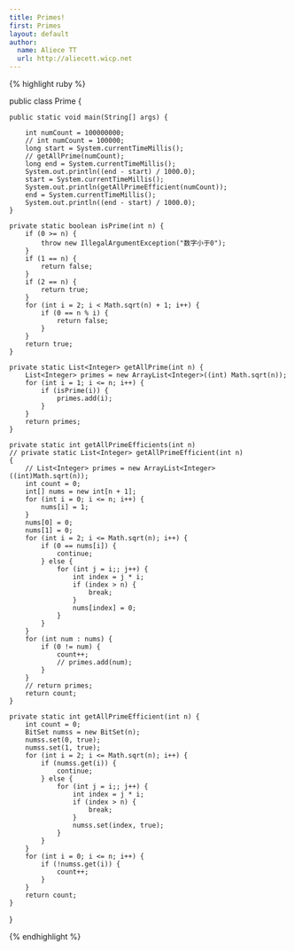 ```yaml
---
title: Primes!
first: Primes
layout: default
author:
  name: Aliece TT
  url: http://aliecett.wicp.net
---
```


{% highlight ruby %}

public class Prime {

	public static void main(String[] args) {
		
		int numCount = 100000000;
		// int numCount = 100000;
		long start = System.currentTimeMillis();
		// getAllPrime(numCount);
		long end = System.currentTimeMillis();
		System.out.println((end - start) / 1000.0);
		start = System.currentTimeMillis();
		System.out.println(getAllPrimeEfficient(numCount));
		end = System.currentTimeMillis();
		System.out.println((end - start) / 1000.0);
	}

	private static boolean isPrime(int n) {
		if (0 >= n) {
			throw new IllegalArgumentException("数字小于0");
		}
		if (1 == n) {
			return false;
		}
		if (2 == n) {
			return true;
		}
		for (int i = 2; i < Math.sqrt(n) + 1; i++) {
			if (0 == n % i) {
				return false;
			}
		}
		return true;
	}

	private static List<Integer> getAllPrime(int n) {
		List<Integer> primes = new ArrayList<Integer>((int) Math.sqrt(n));
		for (int i = 1; i <= n; i++) {
			if (isPrime(i)) {
				primes.add(i);
			}
		}
		return primes;
	}

	private static int getAllPrimeEfficients(int n)
	// private static List<Integer> getAllPrimeEfficient(int n)
	{
		// List<Integer> primes = new ArrayList<Integer>((int)Math.sqrt(n));
		int count = 0;
		int[] nums = new int[n + 1];
		for (int i = 0; i <= n; i++) {
			nums[i] = 1;
		}
		nums[0] = 0;
		nums[1] = 0;
		for (int i = 2; i <= Math.sqrt(n); i++) {
			if (0 == nums[i]) {
				continue;
			} else {
				for (int j = i;; j++) {
					int index = j * i;
					if (index > n) {
						break;
					}
					nums[index] = 0;
				}
			}
		}
		for (int num : nums) {
			if (0 != num) {
				count++;
				// primes.add(num);
			}
		}
		// return primes;
		return count;
	}

	private static int getAllPrimeEfficient(int n) {
		int count = 0;
		BitSet numss = new BitSet(n);
		numss.set(0, true);
		numss.set(1, true);
		for (int i = 2; i <= Math.sqrt(n); i++) {
			if (numss.get(i)) {
				continue;
			} else {
				for (int j = i;; j++) {
					int index = j * i;
					if (index > n) {
						break;
					}
					numss.set(index, true);
				}
			}
		}
		for (int i = 0; i <= n; i++) {
			if (!numss.get(i)) {
				count++;
			}
		}
		return count;
	}
}

{% endhighlight %}